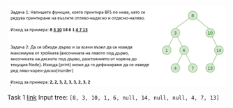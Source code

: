 ![Exam](exam_03.png)

Task 1 [link](https://leetcode.com/problems/binary-tree-zigzag-level-order-traversal)
Input tree: `[8, 3, 10, 1, 6, null, 14, null, null, 4, 7, 13]`